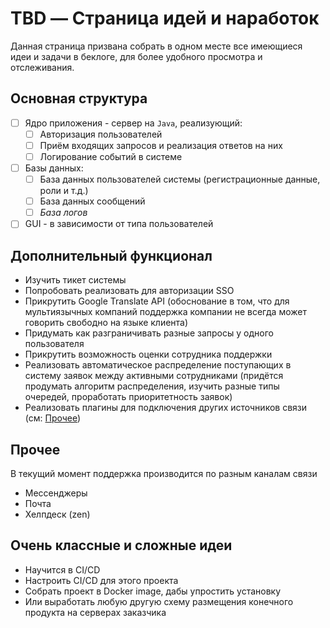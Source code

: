 # TBD — Страница идей и наработок

Данная страница призвана собрать в одном месте все имеющиеся идеи и задачи в беклоге, для более удобного просмотра и отслеживания.

## Основная структура

- [ ] Ядро приложения - сервер на `Java`, реализующий:
    - [ ] Авторизация пользователей
    - [ ] Приём входящих запросов и реализация ответов на них
    - [ ] Логирование событий в системе
- [ ] Базы данных:
    - [ ] База данных пользователей системы (регистрационные данные, роли и т.д.)
    - [ ] База данных сообщений
    - [ ] _База логов_
- [ ] GUI - в зависимости от типа пользователей

## Дополнительный функционал

- Изучить тикет системы
- Попробовать реализовать для авторизации SSO
- Прикрутить Google Translate API (обоснование в том, что для мультиязычных компаний поддержка компании не всегда может говорить свободно на языке клиента)
- Придумать как разграничивать разные запросы у одного пользователя
- Прикрутить возможность оценки сотрудника поддержки
- Реализовать автоматическое распределение поступающих в систему заявок между активными сотрудниками (придётся продумать алгоритм распределения, изучить разные типы очередей, проработать приоритетность заявок)
- Реализовать плагины для подключения других источников связи (см: [Прочее](#Прочее))

## Прочее

В текущий момент поддержка производится по разным каналам связи
- Мессенджеры
- Почта
- Хелпдеск (zen)

## Очень классные и сложные идеи

- Научится в CI/CD
- Настроить CI/CD для этого проекта
- Собрать проект в Docker image, дабы упростить установку
- Или выработать любую другую схему размещения конечного продукта на серверах заказчика